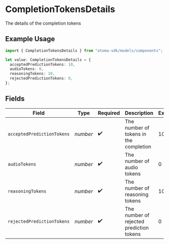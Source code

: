 # CompletionTokensDetails

The details of the completion tokens

## Example Usage

```typescript
import { CompletionTokensDetails } from "atoma-sdk/models/components";

let value: CompletionTokensDetails = {
  acceptedPredictionTokens: 10,
  audioTokens: 0,
  reasoningTokens: 10,
  rejectedPredictionTokens: 0,
};
```

## Fields

| Field                                    | Type                                     | Required                                 | Description                              | Example                                  |
| ---------------------------------------- | ---------------------------------------- | ---------------------------------------- | ---------------------------------------- | ---------------------------------------- |
| `acceptedPredictionTokens`               | *number*                                 | :heavy_check_mark:                       | The number of tokens in the completion   | 10                                       |
| `audioTokens`                            | *number*                                 | :heavy_check_mark:                       | The number of audio tokens               | 0                                        |
| `reasoningTokens`                        | *number*                                 | :heavy_check_mark:                       | The number of reasoning tokens           | 10                                       |
| `rejectedPredictionTokens`               | *number*                                 | :heavy_check_mark:                       | The number of rejected prediction tokens | 0                                        |
